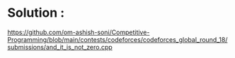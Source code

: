 # Solution : 
https://github.com/om-ashish-soni/Competitive-Programming/blob/main/contests/codeforces/codeforces_global_round_18/submissions/and_it_is_not_zero.cpp
